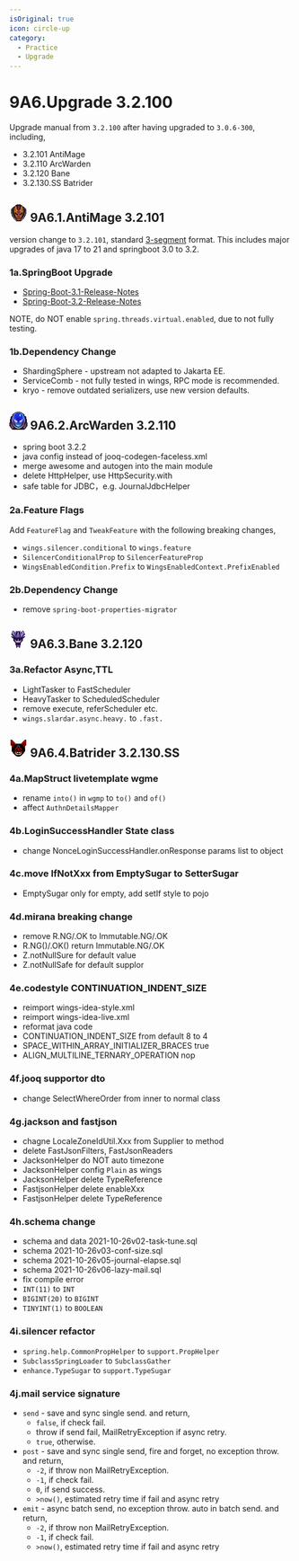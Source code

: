 ```yaml
---
isOriginal: true
icon: circle-up
category:
  - Practice
  - Upgrade
---
```


# 9A6.Upgrade 3.2.100

Upgrade manual from `3.2.100` after having upgraded to `3.0.6-300`, including,

* 3.2.101 AntiMage
* 3.2.110 ArcWarden
* 3.2.120 Bane
* 3.2.130.SS Batrider

## ![Anti-Mage](/antimage_minimap_icon.png) 9A6.1.AntiMage 3.2.101

version change to `3.2.101`, standard [3-segment](https://semver.org) format.
This includes major upgrades of java 17 to 21 and springboot 3.0 to 3.2.

### 1a.SpringBoot Upgrade

* [Spring-Boot-3.1-Release-Notes](https://github.com/spring-projects/spring-boot/wiki/Spring-Boot-3.1-Release-Notes)
* [Spring-Boot-3.2-Release-Notes](https://github.com/spring-projects/spring-boot/wiki/Spring-Boot-3.2-Release-Notes)

NOTE, do NOT enable `spring.threads.virtual.enabled`, due to not fully testing.

### 1b.Dependency Change

* ShardingSphere - upstream not adapted to Jakarta EE.
* ServiceComb - not fully tested in wings, RPC mode is recommended.
* kryo - remove outdated serializers, use new version defaults.

## ![Arc Warden](/arcwarden_minimap_icon.png) 9A6.2.ArcWarden 3.2.110

* spring boot 3.2.2
* java config instead of jooq-codegen-faceless.xml
* merge awesome and autogen into the main module
* delete HttpHelper, use HttpSecurity.with
* safe table for JDBC，e.g. JournalJdbcHelper

### 2a.Feature Flags

Add `FeatureFlag` and `TweakFeature` with the following breaking changes,

* `wings.silencer.conditional` to `wings.feature`
* `SilencerConditionalProp` to `SilencerFeatureProp`
* `WingsEnabledCondition.Prefix` to `WingsEnabledContext.PrefixEnabled`

### 2b.Dependency Change

* remove `spring-boot-properties-migrator`

## ![Bane](/bane_minimap_icon.png) 9A6.3.Bane 3.2.120

### 3a.Refactor Async,TTL

* LightTasker to FastScheduler
* HeavyTasker to ScheduledScheduler
* remove execute, referScheduler etc.
* `wings.slardar.async.heavy.` to `.fast.`

## ![Batrider](/batrider_minimap_icon.png) 9A6.4.Batrider 3.2.130.SS

### 4a.MapStruct livetemplate wgme

* rename `into()` in `wgmp` to `to()` and `of()`
* affect `AuthnDetailsMapper`

### 4b.LoginSuccessHandler State class

* change NonceLoginSuccessHandler.onResponse params list to object

### 4c.move IfNotXxx from EmptySugar to SetterSugar

* EmptySugar only for empty, add setIf style to pojo

### 4d.mirana breaking change

* remove R.NG/.OK to Immutable.NG/.OK
* R.NG()/.OK() return Immutable.NG/.OK
* Z.notNullSure for default value
* Z.notNullSafe for default supplor

### 4e.codestyle CONTINUATION_INDENT_SIZE

* reimport wings-idea-style.xml
* reimport wings-idea-live.xml
* reformat java code
* CONTINUATION_INDENT_SIZE from default 8 to 4
* SPACE_WITHIN_ARRAY_INITIALIZER_BRACES true
* ALIGN_MULTILINE_TERNARY_OPERATION nop

### 4f.jooq supportor dto

* change SelectWhereOrder from inner to normal class

### 4g.jackson and fastjson

* chagne LocaleZoneIdUtil.Xxx from Supplier to method
* delete FastJsonFilters, FastJsonReaders
* JacksonHelper do NOT auto timezone
* JacksonHelper config `Plain` as wings
* JacksonHelper delete TypeReference
* FastjsonHelper delete enableXxx
* FastjsonHelper delete TypeReference

### 4h.schema change

* schema and data 2021-10-26v02-task-tune.sql
* schema 2021-10-26v03-conf-size.sql
* schema 2021-10-26v05-journal-elapse.sql
* schema 2021-10-26v06-lazy-mail.sql
* fix compile error
* `INT(11)` to `INT`
* `BIGINT(20)` to `BIGINT`
* `TINYINT(1)` to `BOOLEAN`

### 4i.silencer refactor

* `spring.help.CommonPropHelper` to `support.PropHelper`
* `SubclassSpringLoader` to `SubclassGather`
* `enhance.TypeSugar` to `support.TypeSugar`

### 4j.mail service signature

* `send` - save and sync single send. and return,
  - `false`, if check fail.
  - throw if send fail, MailRetryException if async retry.
  - `true`, otherwise.
* `post` - save and sync single send, fire and forget, no exception throw. and return,
  - `-2`, if throw non MailRetryException.
  - `-1`, if check fail.
  - `0`, if send success.
  - `>now()`, estimated retry time if fail and async retry
* `emit` - async batch send, no exception throw. auto in batch send. and return,
  - `-2`, if throw non MailRetryException.
  - `-1`, if check fail.
  - `>now()`, estimated retry time if fail and async retry
